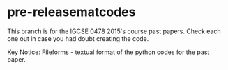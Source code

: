 # pre-releasematcodes
This branch is for the IGCSE 0478 2015's course past papers. Check each one out in case you had doubt creating the code.

Key Notice:
Fileforms - textual format of the python codes for the past paper.

